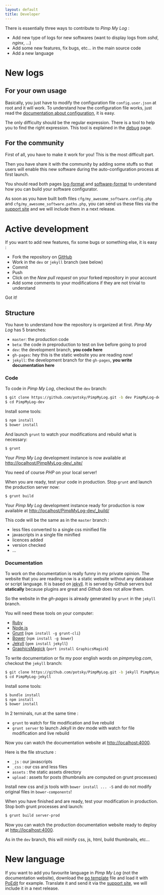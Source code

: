 ```yaml
---
layout: default
title: Developer
---
```


There is essentially three ways to contribute to *Pimp My Log* :

- Add new type of logs for new softwares (want to display logs from *sshd*, *nginx*, ...)
- Add some new features, fix bugs, etc... in the main source code
- Add a new language

# New logs

## For your own usage

Basically, you just have to modify the configuration file `config.user.json` at root and it will work. To understand how the configuration file works, just read the [documentation about configuration](/documentation/configuration.html), it is easy.

The only difficulty should be the regular expression. There is a tool to help you to find the right expression. This tool is explained in the [debug](/developer/debug.html) page.

## For the community

First of all, you have to make it work for you! This is the most difficult part.

Then you have share it with the community by adding some stuffs so that users will enable this new software during the auto-configuration process at first launch.

You should read both pages [log-format](/developer/log-format.html) and [software-format](/developer/software-format.html) to understand how you can build your software configurator.

As soon as you have built both files `cfg/my_awesome_software.config.php` and `cfg/my_awesome_software.paths.php`, you can send us these files via the [support site](http://support.pimpmylog.com) and we will include them in a next release.

# Active development

If you want to add new features, fix some bugs or something else, it is easy :

- Fork the repository on [GitHub](https://github.com/potsky/PimpMyLog/fork)
- Work in the `dev` or `jekyll` branch (see below)
- Commit
- Push
- Click on the *New pull request* on your forked repository in your account 
- Add some comments to your modifications if they are not trivial to understand

Got it!

## Structure

You have to understand how the repository is organized at first. *Pimp My Log* has 5 branches:

- `master`: the production code
- `beta`: the code in preproduction to test on live before going to prod
- `dev`: the development branch, **you code here**
- `gh-pages`: hey this is the static website you are reading now!
- `jekyll`: the development branch for the `gh-pages`, **you write documentation here**

### Code

To code in *Pimp My Log*, checkout the `dev` branch:

```sh
$ git clone https://github.com/potsky/PimpMyLog.git -b dev PimpMyLog-dev
$ cd PimpMyLog-dev
```

Install some tools:

```sh
$ npm install
$ bower install
```

And launch `grunt` to watch your modifications and rebuild what is necessary:

```sh
$ grunt
```

Your *Pimp My Log* development instance is now available at <http://localhost/PimpMyLog-dev/_site/>

You need of course *PHP* on your local server!

When you are ready, test your code in production. Stop `grunt` and launch the production server now:

```sh
$ grunt build
```

Your *Pimp My Log* development instance ready for production is now available at <http://localhost/PimpMyLog-dev/_build/>

This code will be the same as in the `master` branch :

- less files converted to a single css minified file
- javascripts in a single file minified
- licences added
- version checked
- ...

### Documentation

To work on the documentation is really funny in my private opinion. The website that you are reading now is a static website without any database or script language. It is based on [jekyll](http://jekyllrb.com). It is served by *Github* servers but **statically** because plugins are great and *Github* does not allow them.

So the website in the *gh-pages* is already generated by `grunt` in the `jekyll` branch.

You will need these tools on your computer:

- [Ruby](http://www.ruby-lang.org/)
- [Node.js](http://nodejs.org/)
- [Grunt](http://gruntjs.com/) (`npm install -g grunt-cli`)
- [Bower](http://bower.io/) (`npm install -g bower`)
- [Jekyll](http://jekyllrb.com) (`gem install jekyll`)
- [GraphicsMagick](http://www.graphicsmagick.org) (`port install GraphicsMagick`)

To write documentation or fix my poor english words on *pimpmylog.com*, checkout the `jekyll` branch:

```sh
$ git clone https://github.com/potsky/PimpMyLog.git -b jekyll PimpMyLog-jekyll
$ cd PimpMyLog-jekyll
```

Install some tools:

```sh
$ bundle install
$ npm install
$ bower install
```

In 2 terminals, run at the same time :

- `grunt` to watch for file modification and live rebuild
- `grunt server` to launch Jekyll in dev mode with watch for file modification and live rebuild

Now you can watch the documentation website at <http://localhost:4000>.

Here is the file structure :

- `_js` : our javascripts
- `_css` : our css and less files
- `assets` : the static assets directory
- `upload` : assets for posts (thumbnails are computed on grunt processes)

Install new css and js tools with `bower install ... -S` and do not modify original files in `bower-components`!

When you have finished and are ready, test your modification in production. Stop both grunt processes and launch:

```sh
$ grunt build server-prod
```

Now you can watch the production documentation website ready to deploy at <http://localhost:4000>.

As in the `dev` branch, this will minify css, js, html, build thumbnails, etc...

# New language

If you want to add you favourite language in *Pimp My Log* (not the documentation website), download the [po template](https://raw.github.com/potsky/PimpMyLog/master/lang/messages.po) file and load it with [PoEdit](http://www.poedit.net/download.php) for example. Translate it and send it via the [support site](http://support.pimpmylog.com), we will include it in a next release.

